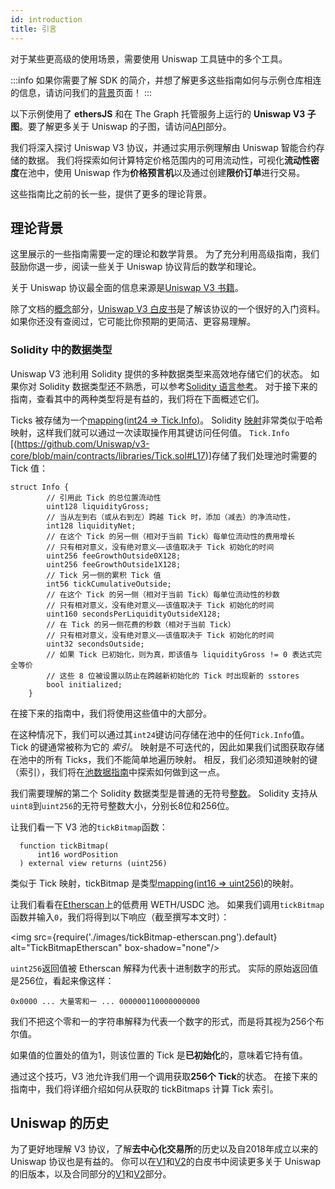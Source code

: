 ```yaml
---
id: introduction
title: 引言
---
```


对于某些更高级的使用场景，需要使用 Uniswap 工具链中的多个工具。

:::info
如果你需要了解 SDK 的简介，并想了解更多这些指南如何与示例仓库相连的信息，请访问我们的[背景](../01-background.md)页面！
:::

以下示例使用了 **ethersJS** 和在 The Graph 托管服务上运行的 **Uniswap V3 子图**。要了解更多关于 Uniswap 的子图，请访问[API](../../../../api/subgraph/overview.md)部分。

我们将深入探讨 Uniswap V3 协议，并通过实用示例理解由 Uniswap 智能合约存储的数据。
我们将探索如何计算特定价格范围内的可用流动性，可视化**流动性密度**在池中，使用 Uniswap 作为**价格预言机**以及通过创建**限价订单**进行交易。

这些指南比之前的长一些，提供了更多的理论背景。

## 理论背景

这里展示的一些指南需要一定的理论和数学背景。
为了充分利用高级指南，我们鼓励你退一步，阅读一些关于 Uniswap 协议背后的数学和理论。

关于 Uniswap 协议最全面的信息来源是[Uniswap V3 书籍](https://uniswapv3book.com/)。

除了文档的[概念](../../../../concepts/uniswap-protocol.md)部分，[Uniswap V3 白皮书](https://uniswap.org/whitepaper-v3.pdf)是了解该协议的一个很好的入门资料。
如果你还没有查阅过，它可能比你预期的更简洁、更容易理解。

### Solidity 中的数据类型

Uniswap V3 池利用 Solidity 提供的多种数据类型来高效地存储它们的状态。
如果你对 Solidity 数据类型还不熟悉，可以参考[Solidity 语言参考](https://docs.soliditylang.org/en/v0.8.7/types.html#)。
对于接下来的指南，查看其中的两种类型将是有益的，我们将在下面概述它们。

Ticks 被存储为一个[mapping(int24 => Tick.Info)](https://github.com/Uniswap/v3-core/blob/main/contracts/UniswapV3Pool.sol#L93)。
Solidity [映射](https://docs.soliditylang.org/en/v0.8.7/types.html#mapping-types)非常类似于哈希映射，这样我们就可以通过一次读取操作用其键访问任何值。
`Tick.Info` [(https://github.com/Uniswap/v3-core/blob/main/contracts/libraries/Tick.sol#L17)]存储了我们处理池时需要的 Tick 值：

```solidity
struct Info {
        // 引用此 Tick 的总位置流动性
        uint128 liquidityGross;
        // 当从左到右（或从右到左）跨越 Tick 时，添加（减去）的净流动性，
        int128 liquidityNet;
        // 在这个 Tick 的另一侧（相对于当前 Tick）每单位流动性的费用增长
        // 只有相对意义，没有绝对意义——该值取决于 Tick 初始化的时间
        uint256 feeGrowthOutside0X128;
        uint256 feeGrowthOutside1X128;
        // Tick 另一侧的累积 Tick 值
        int56 tickCumulativeOutside;
        // 在这个 Tick 的另一侧（相对于当前 Tick）每单位流动性的秒数
        // 只有相对意义，没有绝对意义——该值取决于 Tick 初始化的时间
        uint160 secondsPerLiquidityOutsideX128;
        // 在 Tick 的另一侧花费的秒数（相对于当前 Tick）
        // 只有相对意义，没有绝对意义——该值取决于 Tick 初始化的时间
        uint32 secondsOutside;
        // 如果 Tick 已初始化，则为真，即该值与 liquidityGross != 0 表达式完全等价
        // 这些 8 位被设置以防止在跨越新初始化的 Tick 时出现新的 sstores
        bool initialized;
    }
```

在接下来的指南中，我们将使用这些值中的大部分。

在这种情况下，我们可以通过其`int24`键访问存储在池中的任何`Tick.Info`值。
Tick 的键通常被称为它的 *索引*。
映射是不可迭代的，因此如果我们试图获取存储在池中的所有 Ticks，我们不能简单地遍历映射。
相反，我们必须知道映射的键（索引），我们将在[池数据指南](./02-pool-data.md)中探索如何做到这一点。

我们需要理解的第二个 Solidity 数据类型是普通的无符号[整数](https://docs.soliditylang.org/en/v0.8.7/types.html#integers)。
Solidity 支持从`uint8`到`uint256`的无符号整数大小，分别长8位和256位。

让我们看一下 V3 池的`tickBitmap`函数：

```solidity
  function tickBitmap(
      int16 wordPosition
  ) external view returns (uint256)
```

类似于 Tick 映射，tickBitmap 是类型[mapping(int16 => uint256)](https://github.com/Uniswap/v3-core/blob/main/contracts/UniswapV3Pool.sol#L95)的映射。

让我们看看在[Etherscan](https://etherscan.io/address/0x88e6a0c2ddd26feeb64f039a2c41296fcb3f5640#readContract)上的低费用 WETH/USDC 池。
如果我们调用`tickBitmap`函数并输入`0`，我们将得到以下响应（截至撰写本文时）：

<img src={require('./images/tickBitmap-etherscan.png').default} alt="TickBitmapEtherscan" box-shadow="none"/>

`uint256`返回值被 Etherscan 解释为代表十进制数字的形式。
实际的原始返回值是256位，看起来像这样：

```raw
0x0000 ... 大量零和一 ... 000000110000000000
```

我们不把这个零和一的字符串解释为代表一个数字的形式，而是将其视为256个布尔值。

如果值的位置处的值为1，则该位置的 Tick 是**已初始化**的，意味着它持有值。

通过这个技巧，V3 池允许我们用一个调用获取**256个 Tick**的状态。
在接下来的指南中，我们将详细介绍如何从获取的 tickBitmaps 计算 Tick 索引。

## Uniswap 的历史

为了更好地理解 V3 协议，了解**去中心化交易所**的历史以及自2018年成立以来的 Uniswap 协议也是有益的。
你可以在[V1](https://hackmd.io/@HaydenAdams/HJ9jLsfTz?type=view#Swaps-vs-Transfers)和[V2](https://uniswap.org/whitepaper.pdf)的白皮书中阅读更多关于 Uniswap 的旧版本，以及合同部分的[V1](../../../../contracts/v1/overview.md)和[V2](../../../../contracts/v2/overview.md)部分。